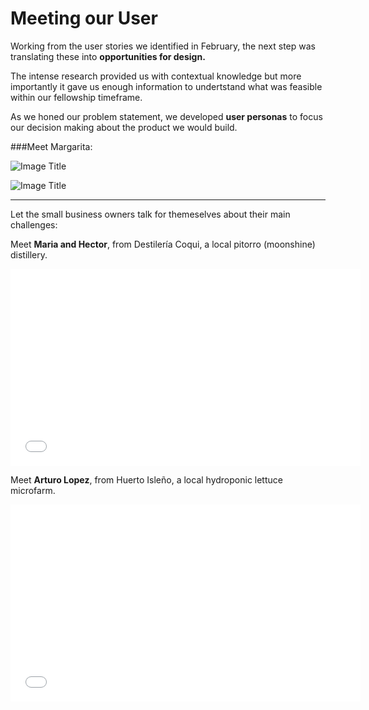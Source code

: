 # Meeting our User

Working from the user stories we identified in February, the next step was translating these into **opportunities for design.**

The intense research provided us with contextual knowledge but more importantly it gave us enough information to undertstand what was feasible within our fellowship timeframe.



As we honed our problem statement, we developed **user personas** to focus our decision making about the product we would build.


###Meet Margarita:


![Image Title]( http://cl.ly/image/1s0r422L3r2D/Personas%20-%20SME.001.jpg)

![Image Title]( http://cl.ly/image/372w3Q2V1D3C/unnamed.png)

----

Let the small business owners talk for themeselves about their main challenges:

Meet **Maria and Hector**, from Destilería Coqui, a local pitorro (moonshine) distillery.

<iframe width="560" height="315" src="//www.youtube.com/embed/UYbB529ZkRw" frameborder="0" allowfullscreen></iframe>

Meet **Arturo Lopez**, from Huerto Isleño, a local hydroponic lettuce microfarm.


<iframe width="560" height="315" src="//www.youtube.com/embed/fiICKbemoJ0" frameborder="0" allowfullscreen></iframe>




